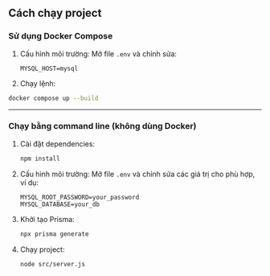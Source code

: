 ## Cách chạy project

### Sử dụng Docker Compose
1. Cấu hình môi trường:
   Mở file `.env` và chỉnh sửa:

   ```env
   MYSQL_HOST=mysql
   ```

2. Chạy lệnh:
```bash
docker compose up --build
```

---

### Chạy bằng command line (không dùng Docker)

1. Cài đặt dependencies:

   ```bash
   npm install
   ```

2. Cấu hình môi trường:
   Mở file `.env` và chỉnh sửa các giá trị cho phù hợp, ví dụ:

   ```env
   MYSQL_ROOT_PASSWORD=your_password
   MYSQL_DATABASE=your_db
   ```

3. Khởi tạo Prisma:

   ```bash
   npx prisma generate
   ```
4. Chạy project:
   ```bash
   node src/server.js
   ```